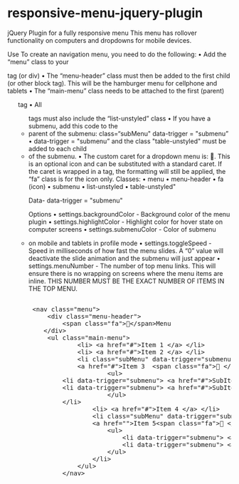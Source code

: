 # responsive-menu-jquery-plugin
jQuery Plugin for a fully responsive menu This menu has rollover functionality on computers and dropdowns for
mobile devices.

Use
To create an navigation menu, you need to do the following:
•	Add the “menu” class to your <nav> tag (or div)
•	The “menu-header” class must then be added to the first child <div>
(or other block tag). This will be the hamburger menu for cellphone and
tablets
•	The “main-menu” class needs to be attached to the first (parent)
<ul> tag
•	All <ul> tags must also include the “list-unstyled” class
•	If you have a submenu, add this code to the <li> parent of the
submenu:  class=“subMenu" data-trigger = "submenu”
•	data-trigger = "submenu” and the class "table-unstyled" must be
added to each child <li> of the submenu.
•	The custom caret for a dropdown menu is: <span
class="fa">&#xf150;</span>. This is an optional icon and can be
substituted with a standard caret. If the caret is wrapped in a <span>
tag, the formatting will still be applied, the “fa” class is for the
icon only.
Classes:
•	menu
•	menu-header
•	fa (icon)
•	submenu
•	list-unstyled
•	table-unstyled"

Data-
data-trigger = "submenu"

Options
•	settings.backgroundColor - Background color of the menu plugin
•	settings.highlightColor - Highlight color for hover state on
computer screens
•	settings.submenuColor - Color of submenu <li> on mobile and tablets
in profile mode
•	settings.toggleSpeed - Speed in milliseconds of how fast the menu
slides. A “0” value will deactivate the slide animation and the submenu
will just appear
•	settings.menuNumber - The number of top menu links. This will ensure
there is no wrapping on screens where the menu items are inline. THIS
NUMBER MUST BE THE EXACT NUMBER OF ITEMS IN THE TOP MENU.

<pre class="codesnippet">
  
 &lt;nav class="menu"&gt;
     &lt;div class="menu-header"&gt;
         &lt;span class="fa"&gt;&#xf0c9;&lt;/span&gt;Menu
    &lt;/div&gt;
     &lt;ul class="main-menu"&gt;
             &lt;li&gt; &lt;a href="#"&gt;Item 1 &lt;/a&gt; &lt;/li&gt;
             &lt;li&gt; &lt;a href="#"&gt;Item 2 &lt;/a&gt; &lt;/li&gt;
             &lt;li class="subMenu" data-trigger="submenu"&gt;
             &lt;a href="#"&gt;Item 3  &lt;span class="fa"&gt;&#xf150; &lt;/span&gt; &lt;/a&gt;
                     &lt;ul&gt;
         &lt;li data-trigger="submenu"&gt; &lt;a href="#"&gt;SubItem 1 &lt;/a&gt; &lt;/li&gt;
         &lt;li data-trigger="submenu"&gt; &lt;a href="#"&gt;SubItem 2 &lt;/a&gt; &lt;/li&gt;
                     &lt;/ul&gt;
         &lt;/li&gt;
                 &lt;li&gt; &lt;a href="#"&gt;Item 4 &lt;/a&gt; &lt;/li&gt;
                 &lt;li class="subMenu" data-trigger="submenu"&gt; 
				 &lt;a href=""&gt;Item 5&lt;span class="fa"&gt;&#xf150; &lt;/span&gt; &lt;/a&gt;
                     &lt;ul&gt;
                         &lt;li data-trigger="submenu"&gt; &lt;a href="#"&gt;SubItem 1 &lt;/a&gt; &lt;/li&gt;
                         &lt;li data-trigger="submenu"&gt; &lt;a href="#"&gt;SubItem 2 &lt;/a&gt; &lt;/li&gt;
                     &lt;/ul&gt;
                 &lt;/li&gt;
             &lt;/ul&gt;
         &lt;/nav&gt;
                    </pre>
